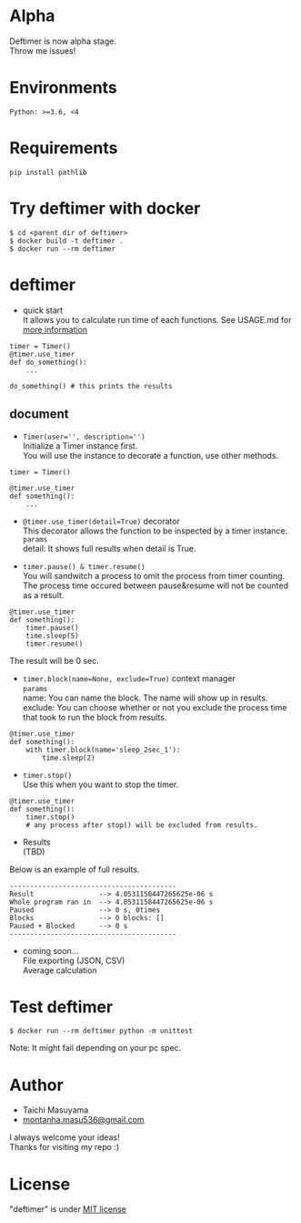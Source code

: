 # Alpha  
Deftimer is now alpha stage.  
Throw me issues!  

# Environments
```
Python: >=3.6, <4
```

# Requirements
```
pip install pathlib
```

# Try deftimer with docker
```
$ cd <parent dir of deftimer>
$ docker build -t deftimer .
$ docker run --rm deftimer
```

# deftimer
* quick start  
It allows you to calculate run time of each functions. See USAGE.md for [more information](https://github.com/hakumizuki/deftimer/blob/main/USAGE.md)  

```
timer = Timer()
@timer.use_timer
def do_something():
    ...

do_something() # this prints the results
```

## document
* ```Timer(user='', description='')```  
Initialize a Timer instance first.  
You will use the instance to decorate a function, use other methods.  
```
timer = Timer()

@timer.use_timer
def something():
    ...
```

* ```@timer.use_timer(detail=True)``` decorator  
This decorator allows the function to be inspected by a timer instance.  
```params```  
detail:  It shows full results when detail is True.  

* ```timer.pause() & timer.resume()```  
You will sandwitch a process to omit the process from timer counting.  
The process time occured between pause&resume will not be counted as a result.  
```
@timer.use_timer
def something():
    timer.pause()
    time.sleep(5)
    timer.resume()
```
The result will be 0 sec.

* ```timer.block(name=None, exclude=True)``` context manager  
```params```  
name:     You can name the block. The name will show up in results.  
exclude:  You can choose whether or not you exclude the process time that took to run the block from results.  
```
@timer.use_timer
def something():
    with timer.block(name='sleep_2sec_1'):
        time.sleep(2)
```

* ```timer.stop()```  
Use this when you want to stop the timer.  
```
@timer.use_timer
def something():
    timer.stop()
    # any process after stop() will be excluded from results.
```

* Results  
(TBD)  

Below is an example of full results.  
```
-----------------------------------------
Result                --> 4.0531158447265625e-06 s
Whole program ran in  --> 4.0531158447265625e-06 s
Paused                --> 0 s, 0times
Blocks                --> 0 blocks: []
Paused + Blocked      --> 0 s
-----------------------------------------
```

* coming soon...  
File exporting (JSON, CSV)  
Average calculation  


# Test deftimer
```
$ docker run --rm deftimer python -m unittest
```
Note: It might fail depending on your pc spec.  

# Author
* Taichi Masuyama
* montanha.masu536@gmail.com

I always welcome your ideas!  
Thanks for visiting my repo :)  

# License
"deftimer" is under [MIT license](https://en.wikipedia.org/wiki/MIT_License)  
